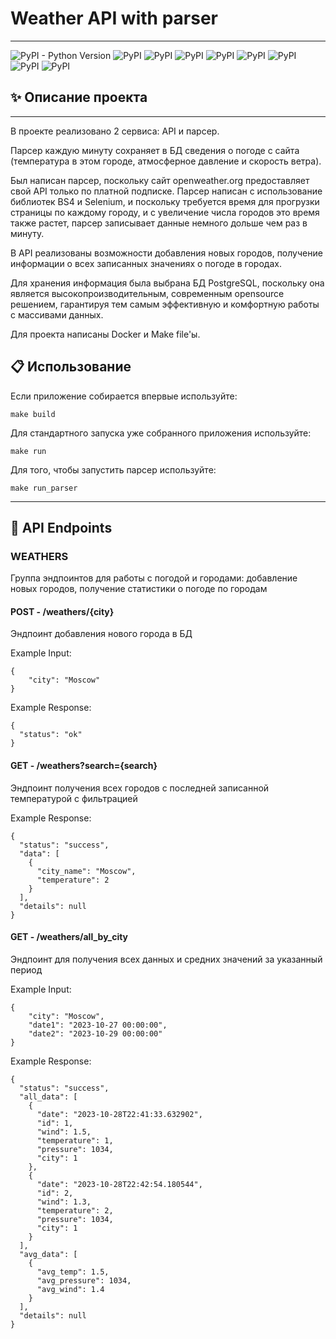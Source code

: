 # Weather API with parser
___
![PyPI - Python Version](https://img.shields.io/pypi/pyversions/fastapi)
![PyPI](https://img.shields.io/pypi/v/FastAPI?label=fastapi&color=gree)
![PyPI](https://img.shields.io/pypi/v/sqlalchemy?label=sqlalchemy&color=purple)
![PyPI](https://img.shields.io/pypi/v/alembic?label=alembic&color=pink)
![PyPI](https://img.shields.io/pypi/v/asyncpg?label=asyncpg&color=brown)
![PyPI](https://img.shields.io/pypi/v/pydantic?label=pydantic&color=yellow)
![PyPI](https://img.shields.io/pypi/v/httpx?label=httpx&color=red)
![PyPI](https://img.shields.io/pypi/v/beautifulsoup4?label=beautifulsoup4&color=orange)
![PyPI](https://img.shields.io/pypi/v/selenium?label=selenium&color=black)


## :sparkles: Описание проекта
___
В проекте реализовано 2 сервиса: API и парсер.

Парсер каждую минуту сохраняет в БД сведения о погоде с сайта (температура в этом городе, атмосферное давление и скорость ветра).

Был написан парсер, поскольку сайт openweather.org предоставляет свой API только по платной подписке. Парсер написан с использование библиотек BS4 и Selenium, и поскольку требуется время для прогрузки страницы по каждому городу, и с увеличение числа городов это время также растет, парсер записывает данные немного дольше чем раз в минуту.

В API реализованы возможности добавления новых городов, получение информации о всех записанных значениях о погоде в городах.

Для хранения информация была выбрана БД PostgreSQL, поскольку она является высокопроизводительным, современным opensource решением, гарантируя тем самым эффективную и комфортную работы с массивами данных.

Для проекта написаны Docker и Make file'ы.

## :clipboard: Использование
Если приложение собирается впервые используйте:
```
make build
```
Для стандартного запуска уже собранного приложения используйте:
```
make run
```
Для того, чтобы запустить парсер используйте:
```
make run_parser
```
___

## :pushpin: API Endpoints

### WEATHERS
Группа эндпоинтов для работы с погодой и городами: добавление новых городов, получение статистики о погоде по городам
#### POST - /weathers/{city}
Эндпоинт добавления нового города в БД

Example Input:
```
{
    "city": "Moscow"
} 
```
Example Response:
```
{
  "status": "ok"
}
```
#### GET - /weathers?search={search}
Эндпоинт получения всех городов с последней записанной температурой с фильтрацией

Example Response:
```
{
  "status": "success",
  "data": [
    {
      "city_name": "Moscow",
      "temperature": 2
    }
  ],
  "details": null
}
```

#### GET - /weathers/all_by_city
Эндпоинт для получения всех данных и средних значений за указанный период

Example Input:
```
{
    "city": "Moscow",
    "date1": "2023-10-27 00:00:00",
    "date2": "2023-10-29 00:00:00"
} 
```
Example Response:
```
{
  "status": "success",
  "all_data": [
    {
      "date": "2023-10-28T22:41:33.632902",
      "id": 1,
      "wind": 1.5,
      "temperature": 1,
      "pressure": 1034,
      "city": 1
    },
    {
      "date": "2023-10-28T22:42:54.180544",
      "id": 2,
      "wind": 1.3,
      "temperature": 2,
      "pressure": 1034,
      "city": 1
    }
  ],
  "avg_data": [
    {
      "avg_temp": 1.5,
      "avg_pressure": 1034,
      "avg_wind": 1.4
    }
  ],
  "details": null
}
```
